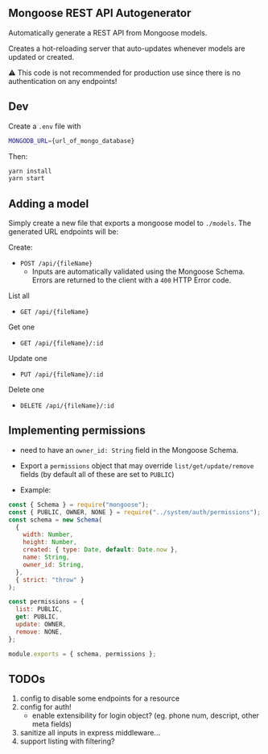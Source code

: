 ## Mongoose REST API Autogenerator

Automatically generate a REST API from Mongoose models.

Creates a hot-reloading server that auto-updates whenever models are updated or created.

:warning: This code is not recommended for production use since there is no authentication on any endpoints!

## Dev

Create a `.env` file with

```bash
MONGODB_URL={url_of_mongo_database}
```

Then:

```bash
yarn install
yarn start
```

## Adding a model

Simply create a new file that exports a mongoose model to `./models`.
The generated URL endpoints will be:

Create:

- `POST /api/{fileName}`
  - Inputs are automatically validated using the Mongoose Schema. Errors are returned to the client with a `400` HTTP Error code.

List all

- `GET /api/{fileName}`

Get one

- `GET /api/{fileName}/:id`

Update one

- `PUT /api/{fileName}/:id`

Delete one

- `DELETE /api/{fileName}/:id`

## Implementing permissions

- need to have an `owner_id: String` field in the Mongoose Schema.
- Export a `permissions` object that may override `list/get/update/remove` fields (by default all of these are set to `PUBLIC`)

- Example:

```js
const { Schema } = require("mongoose");
const { PUBLIC, OWNER, NONE } = require("../system/auth/permissions");
const schema = new Schema(
  {
    width: Number,
    height: Number,
    created: { type: Date, default: Date.now },
    name: String,
    owner_id: String,
  },
  { strict: "throw" }
);

const permissions = {
  list: PUBLIC,
  get: PUBLIC,
  update: OWNER,
  remove: NONE,
};

module.exports = { schema, permissions };
```

## TODOs

1. config to disable some endpoints for a resource
2. config for auth!
   - enable extensibility for login object? (eg. phone num, descript, other meta fields)
3. sanitize all inputs in express middleware...
4. support listing with filtering?
